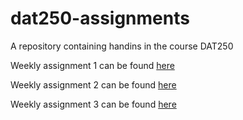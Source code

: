 # dat250-assignments
A repository containing handins in the course DAT250

Weekly assignment 1 can be found [here](/experiment-1/expass1.md)

Weekly assignment 2 can be found [here](/experiment-2/expass2.md)

Weekly assignment 3 can be found [here](/experiment-3/expass3.md)